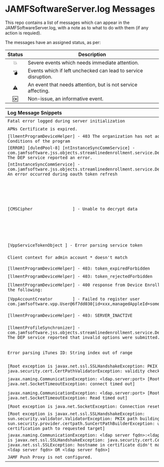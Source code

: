 # JAMFSoftwareServer.log Messages
This repo contains a list of messages which can appear in the JAMFSoftwareServer.log, with a note as to what to do with them (if any action is requied).

The messages have an assigned status, as per:

| Status | Description |
|:---:|---|
|:boom:|Severe events which needs immediate attention.|
|:bomb:|Events which if left unchecked can lead to service disruption.|
|:warning:|An event that needs attention, but is not service affecting.|
|:ok:| Non-issue, an informative event.|


| Log Message Snippets | Status | PI | Detail |
|:---|:---:|:---:|---|
|`Fatal error logged during server initialization`|:boom:||JPS failed to startup, further investigation needed as to why.|
|`APNs Certificate is expired.`|:boom:||Renew the APNS certificate.|
|`[llmentProgramDeviceHelper] - 403 The organization has not accepted latest Terms and Conditions of the program`|:bomb:||Login to ABM/ASM to accept the new terms & conditions.|
|`[ERROR] [duledPool-8] [ntInstanceSyncCommService] - com.jamfsoftware.jss.objects.streamlinedenrollment.service.DeviceEnrollmentProgramException: The DEP service reported an error.`|:bomb:||Download a new token from ABM/ASM & upload into the JPS.|
|`[ntInstanceSyncCommService] - com.jamfsoftware.jss.objects.streamlinedenrollment.service.DeviceEnrollmentProgramException: An error occurred during oauth token refresh`|:bomb:||Either renew DEP token or login to ABM/ASM to accept the new terms & conditions.|
|`[CMSCipher                ] - Unable to decrypt data`|:bomb:|PI-006374|macOS - Configuration Profile - Security & Privacy Payload - FileVault Recovery Keys cannot be viewed if Certificate expired. Observation : Filevault 2 recovery keys are displayed in the JPS as a long string with hundreds of characters starting with 'MIAGCSqGSIb3DQEHA6CAMIACAQAxgg'. Jamf Pro has a FILEVAULT2COMM certificate in the database, and it is valid for 5 years. In case it needs to be renewed we hit this issue. Fixed with JPS 10.10. Can be manually resolved by we creating a new configuration profile with Security & Privacy Payload with Enable Escrow Personal Recovery Key selected and use a reissue script (https://github.com/JAMFSupport/FileVault2_Scripts/blob/master/reissueKey.sh)|
|`[VppServiceTokenObject ] - Error parsing service token`|:bomb:||A VPP token has expired, renew or removed offending token.|
|`Client context for admin account * doesn't match`|:bomb:||A VPP token is inuse by another MDM, remove the token from the other MDM or the JPS.|
|`[llmentProgramDeviceHelper] - 403: token_expiredForbidden`|:warning:||Remove or renew the offending token.|
|`[llmentProgramDeviceHelper] - 403: token_rejectedForbidden`|:warning:||Remove or renew the offending token.|
|`[llmentProgramDeviceHelper] - 400 response from Device Enrollment Program indicating one of the following:`|:warning:||DEP token has been downloaded from ABM/ASM but not uploaded to JPS. Remove or renew the offending token.|
|`[VppAccountCreator        ] - Failed to register user com.jamfsoftware.vpp.User@6f7dd030[id=xxx,managedAppleId=some@appleid] to VPP invitation`|:warning:||The some@appleid needs to login to ABM/ASM & accept the Terms & Conditions for their account |
|`[llmentProgramDeviceHelper] - 403: SERVER_INACTIVE` |:warning:||There is a DEP PreStage with a token in use which no longer has a location in ABM/ASM. Remove the offending PreStage|
|`[llmentProfileSynchronizer] - com.jamfsoftware.jss.objects.streamlinedenrollment.service.DeviceEnrollmentProgramException: The DEP service reported that invalid options were submitted.`|:warning:||An ABM DEP token has been assigned to a DEP PreStage for Shared iPad, correct the DEP token in use by the PreStage or remove the Shared iPad settings.|
|`Error parsing iTunes ID: String index out of range`|:warning:|PI-000867|This is due to self hosted iBooks being added to Jamf Pro. To stop getting these messages: Disable Populate Purchased VPP Content from Settings > Global > VPP > Content, for each token in use.|
|`[Root exception is javax.net.ssl.SSLHandshakeException: PKIX path validation failed: java.security.cert.CertPathValidatorException: validity check failed]`|:warning:||LDAPS certificate validity check failed. Check certificate presented to JPS|
|`javax.naming.CommunicationException: <ldap.server:port> [Root exception is java.net.SocketTimeoutException: connect timed out]`|:warning:||Connection to LDAP <ldap.server:port> timed out. Up LDAP time out time & investigate if persists.|
|`javax.naming.CommunicationException: <ldap.server:port> [Root exception is java.net.SocketTimeoutException: Read timed out]`|:warning:||Connection to LDAP <ldap.server:port> timed out. Up LDAP time out time & investigate if persists.|
|`[Root exception is java.net.SocketException: Connection reset]`|:warning:||Connectivity issue with to LDAP(s), investigation neded.|
|`[Root exception is javax.net.ssl.SSLHandshakeException: sun.security.validator.ValidatorException: PKIX path building failed: sun.security.provider.certpath.SunCertPathBuilderException: unable to find valid certification path to requested target]`|:warning:||LDAP SSL certificate not trusted by JPS|
|`javax.naming.CommunicationException: <ldap server fqdn>:<ldap server port> [Root exception is javax.net.ssl.SSLHandshakeException: java.security.cert.CertificateException: javax.net.ssl.SSLException: hostname in certificate didn't match: <ldap server fqdn> != <ldap server fqdn> OR <ldap server fqdn>]`|:warning:||Check FQDN for LDAPS does not match FQDN entries within cert.|
|`JAMF Push Proxy is not configured.`|:warning:||The Jamf Push Proxy is not configured.|

